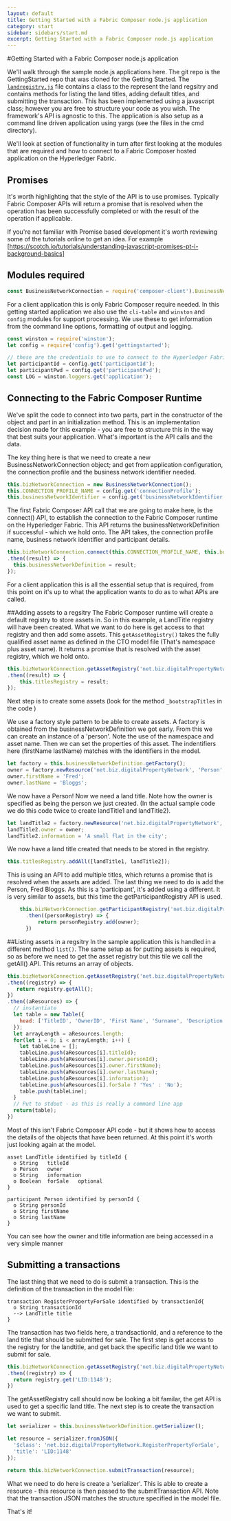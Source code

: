 ```yaml
---
layout: default
title: Getting Started with a Fabric Composer node.js application
category: start
sidebar: sidebars/start.md
excerpt: Getting Started with a Fabric Composer node.js application
---
```

#Getting Started with a Fabric Composer node.js application

We'll walk through the sample node.js applications here. The git repo is the GettingStarted repo that was cloned for the Getting Started.
The [`landregistry.js`](https://github.com/fabric-composer/sample-applications/blob/master/packages/getting-started/lib/landRegistry.js) file contains a class to the represent the land regsitry and contains methods for listing the land titles, adding default titles, and submitting the transaction.
This has been implemented using a javascript class; however you are free to structure your code as you wish. The framework's API is agnostic to this.
The application is also setup as a command line driven application using yargs (see the files in the cmd directory).

We'll look at section of functionality in turn after first looking at the modules that are required and how to connect to a Fabric Composer hosted application on the Hyperledger Fabric.

## Promises
It's worth highlighting that the style of the API is to use promises. Typically Fabric Composer APIs will return a promise that is resolved when the operation has been successfully completed or with the result of the operation if applicable.

If you're not familiar with Promise based development it's worth reviewing some of the tutorials online to get an idea. For example [https://scotch.io/tutorials/understanding-javascript-promises-pt-i-background-basics]

##  Modules required

```javascript
const BusinessNetworkConnection = require('composer-client').BusinessNetworkConnection;
```
For a client application this is only Fabric Composer require needed. In this getting started application we also use the `cli-table` and `winston` and `config` modules for support processing. We use these to get information from the command line options, formatting of output and logging.

```javascript
const winston = require('winston');
let config = require('config').get('gettingstarted');

// these are the credentials to use to connect to the Hyperledger Fabric
let participantId = config.get('participantId');
let participantPwd = config.get('participantPwd');
const LOG = winston.loggers.get('application');
```


## Connecting to the Fabric Composer Runtime
We've split the code to connect into two parts, part in the constructor of the object and part in an initialization method. This is an implementation decision made for this example - you are free to structure this in the way that best suits your application. What's important is the API calls and the data.

The key thing here is that we need to create a new BusinessNetworkConnection object; and get from application configuration, the connection profile and the business network identifier needed.

```javascript
this.bizNetworkConnection = new BusinessNetworkConnection();
this.CONNECTION_PROFILE_NAME = config.get('connectionProfile');
this.businessNetworkIdentifier = config.get('businessNetworkIdentifier');
```

The first Fabric Composer API call that we are going to make here, is the connect() API, to establish the connection to the Fabric Composer runtime on the Hyperledger Fabric.
This API returns the businessNetworkDefinition if successful - which we hold onto.  The API takes, the connection profile name, business network identifier and participant details.

```javascript
this.bizNetworkConnection.connect(this.CONNECTION_PROFILE_NAME, this.businessNetworkIdentifier, participantId, participantPwd)
.then((result) => {
  this.businessNetworkDefinition = result;
});
```

For a client application this is all the essential setup that is required, from this point on it's up to what the application wants to do as to what APIs are called.

##Adding assets to a regsitry
The Fabric Composer runtime will create a default registry to store assets in. So in this example, a LandTitle registry will have been created. What we want to do here is get access to that registry and then add some assets. This `getAssetRegistry()` takes the fully qualified asset name as defined in the CTO model file (That's namespace plus asset name). It returns a promise that is resolved with the asset registry, which we hold onto.

```javascript
this.bizNetworkConnection.getAssetRegistry('net.biz.digitalPropertyNetwork.LandTitle')
.then((result) => {
    this.titlesRegistry = result;
});
```

Next step is to create some assets (look for the method `_bootstrapTitles` in the code )

We use a factory style pattern to be able to create assets. A factory is obtained from the businessNetworkDefinition we got early. From this we can create an instance of a 'person'.  Note the use of the namespace and asset name.  Then we can set the properties of this asset. The indentifiers here (firstName lastName) matches with the identifiers in the model.

```javascript
let factory = this.businessNetworkDefinition.getFactory();
owner = factory.newResource('net.biz.digitalPropertyNetwork', 'Person', 'PID:1234567890');
owner.firstName = 'Fred';
owner.lastName = 'Bloggs';
```

We now have a Person! Now we need a land title. Note how the owner is specified as being the person we just created. (In the actual sample code we do this code twice to create landTitle1 and landTitle2).

```javascript
let landTitle2 = factory.newResource('net.biz.digitalPropertyNetwork', 'LandTitle', 'LID:6789');
landTitle2.owner = owner;
landTitle2.information = 'A small flat in the city';
```

We now have a land title created that needs to be stored in the registry.

```javascript
this.titlesRegistry.addAll([landTitle1, landTitle2]);
```
This is using an API to add multiple titles, which returns a promise that is resolved when the assets are added. The last thing we need to do is add the Person, Fred Bloggs. As this is a 'participant', it's added using a different. It is very similar to assets, but this time the getParticipantRegistry API is used.

```javascript
    this.bizNetworkConnection.getParticipantRegistry('net.biz.digitalPropertyNetwork.Person')
      .then((personRegistry) => {
          return personRegistry.add(owner);
      })
```

##Listing assets in a regsitry
In the sample application this is handled in a different method `list()`.  The same setup as for putting assets is required, so as before we need to get the asset registry but this tile we call the getAll() API. This returns an array of objects.


```javascript
this.bizNetworkConnection.getAssetRegistry('net.biz.digitalPropertyNetwork.LandTitle')
.then((registry) => {
   return registry.getAll();
})
.then((aResources) => {
  // instantiate
  let table = new Table({
    head: ['TitleID', 'OwnerID', 'First Name', 'Surname', 'Description', 'ForSale']
  });
  let arrayLength = aResources.length;
  for(let i = 0; i < arrayLength; i++) {
    let tableLine = [];
    tableLine.push(aResources[i].titleId);
    tableLine.push(aResources[i].owner.personId);
    tableLine.push(aResources[i].owner.firstName);
    tableLine.push(aResources[i].owner.lastName);
    tableLine.push(aResources[i].information);
    tableLine.push(aResources[i].forSale ? 'Yes' : 'No');
    table.push(tableLine);
  }
  // Put to stdout - as this is really a command line app
  return(table);
})
```
Most of this isn't Fabric Composer API code - but it shows how to access the details of the objects that have been returned. At this point it's worth just looking again at the model.

```
asset LandTitle identified by titleId {
  o String   titleId
  o Person   owner
  o String   information
  o Boolean  forSale   optional
}

participant Person identified by personId {
  o String personId
  o String firstName
  o String lastName
}
```
You can see how the owner and title information are being accessed in a very simple manner

## Submitting a transactions
The last thing that we need to do is submit a transaction. This is the definition of the transaction in the model file:

```
transaction RegisterPropertyForSale identified by transactionId{
  o String transactionId
  --> LandTitle title
}
```

The transaction has two fields here, a trandsactionId, and a reference to the land title that should be submitted for sale. The first step is get access to the registry for the landtitle, and get back the specific land title we want to submit for sale.


```javascript
this.bizNetworkConnection.getAssetRegistry('net.biz.digitalPropertyNetwork.LandTitle')
.then((registry) => {
  return registry.get('LID:1148');
})
```
The getAssetRegistry call should now be looking a bit familar, the get API is used to get a specific land title.
The next step is to create the transaction we want to submit.



```javascript
let serializer = this.businessNetworkDefinition.getSerializer();

let resource = serializer.fromJSON({
  '$class': 'net.biz.digitalPropertyNetwork.RegisterPropertyForSale',
  'title': 'LID:1148'
});

return this.bizNetworkConnection.submitTransaction(resource);

```
What we need to do here is create a 'serializer'.  This is able to create a resource - this resource is then passed to the submitTransaction API.
Note that the transaction JSON matches the structure specified in the model file.

That's it!
